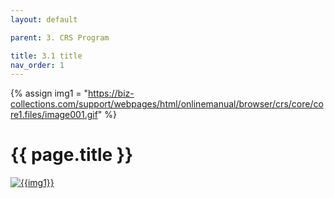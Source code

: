 ```yaml
---
layout: default

parent: 3. CRS Program

title: 3.1 title
nav_order: 1
---
```

{% assign img1 = "https://biz-collections.com/support/webpages/html/onlinemanual/browser/crs/core/core1.files/image001.gif" %}


# {{ page.title }}

<a href="{{ img1 }}" target="_blank"> <img src="{{ img1 }}" alt="{{img1}}"></a>